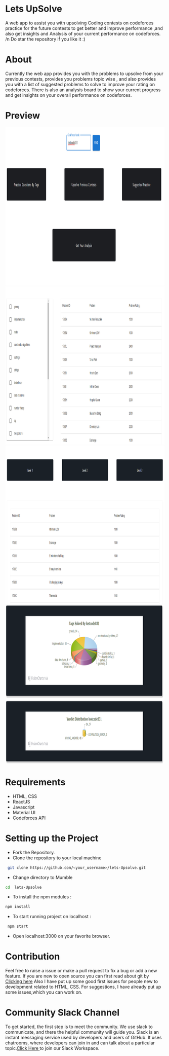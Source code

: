# Lets UpSolve

A web app to assist you with upsolving Coding contests on codeforces practice for the future contests to get better and improve performance ,and also get insights and Analysis of your current performance on codeforces. /n
Do star the repository if you like it :)

# About 

Currently the web app provides you with the problems to upsolve from your previous contests, provides you problems topic wise , and also provides you with a list of suggested problems to solve to improve your rating on codeforces.
There is also an analysis board to show your current progress and get insights on your overall performance on codeforces.

# Preview 

<img src="https://github.com/shrinish123/ImagesToHost/blob/main/img1.png" width="2000" height="500">

<img src="https://github.com/shrinish123/ImagesToHost/blob/main/img2.png" width="2000" height="500">

<img src="https://github.com/shrinish123/ImagesToHost/blob/main/img3.png" width="2000" height="500">

<img src="https://github.com/shrinish123/ImagesToHost/blob/main/img4.png" width="2000" height="500">


# Requirements

* HTML, CSS
* ReactJS
* Javascript
* Material UI
* Codeforces API


# Setting up the Project

* Fork the Repository.
* Clone the repository to your local machine
```bash
 git clone https://github.com/<your_username>/lets-Upsolve.git
```
* Change directory to Mumble 
 ```bash
 cd  lets-Upsolve
 ```
* To install the npm modules : 
 ```bash
 npm install
 ```
* To start running project on localhost :
```bash
 npm start
 ```
* Open localhost:3000 on your favorite browser.


   
# Contribution

Feel free to raise a issue or make a pull request to fix a bug or add a new feature. If you are new to open source you can first read about git by <a href="https://www.codecademy.com/learn/learn-git">Clicking here</a> 
Also I have put up some good first issues for people new to development related to HTML, CSS. 
For suggestions, I have already put up some issues,which you can work on.

# Community Slack Channel

To get started, the first step is to meet the community. We use slack to communicate, and there the helpful community will guide you. Slack is an instant messaging service used by developers and users of GitHub. It uses chatrooms, where developers can join in and can talk about a particular topic.<a href="https://join.slack.com/t/letsupsolve/shared_invite/zt-1kv4yiqom-SW4SjJaZ8JTaqzxoT6tsbQ">Click Here </a> to join our Slack Workspace.
